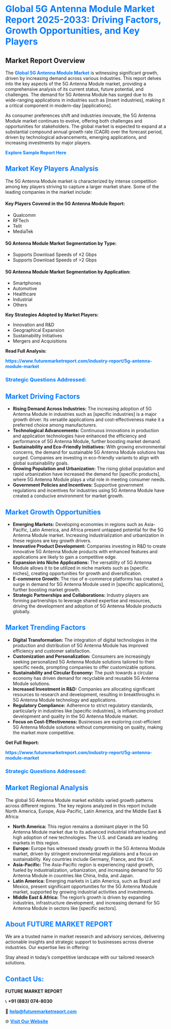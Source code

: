<h1 style="color: #007BFF;">Global 5G Antenna Module Market Report 2025-2033: Driving Factors, Growth Opportunities, and Key Players</h1>

<section id="overview">
<h2>Market Report Overview</h2>
<p>The <a href="https://www.futuremarketreport.com/industry-report/5g-antenna-module-market" style="color: #007BFF; text-decoration: none;"><strong>Global 5G Antenna Module Market</strong></a> is witnessing significant growth, driven by increasing demand across various industries. This report delves into the key aspects of the 5G Antenna Module market, providing a comprehensive analysis of its current status, future potential, and challenges. The demand for 5G Antenna Module has surged due to its wide-ranging applications in industries such as [insert industries], making it a critical component in modern-day [applications].</p>
<p>As consumer preferences shift and industries innovate, the 5G Antenna Module market continues to evolve, offering both challenges and opportunities for stakeholders. The global market is expected to expand at a substantial compound annual growth rate (CAGR) over the forecast period, driven by technological advancements, emerging applications, and increasing investments by major players.</p>
</section>

<section id="overview">
<p><a href="https://www.futuremarketreport.com/request-sample/reportId=82372" style="color: #007BFF; text-decoration: none;"><strong>Explore Sample Report Here</strong></a></p>
</section>

<section id="key-players">
<h2 style="color: #007BFF;">Market Key Players Analysis</h2>
<p>The 5G Antenna Module market is characterized by intense competition among key players striving to capture a larger market share. Some of the leading companies in the market include:</p>
<h4>Key Players Covered in the 5G Antenna Module Report:</h4>
<ul><li>Qualcomm</li><li>RFTech</li><li>Telit</li><li>MediaTek</li></ul>
<h4>5G Antenna Module Market Segmentation by Type:</h4>
<ul><li>Supports Download Speeds of ≤2 Gbps</li><li>Supports Download Speeds of &gt;2 Gbps</li></ul>

<h4>5G Antenna Module Market Segmentation by Application:</h4>
<ul><li>Smartphones</li><li>Automotive</li><li>Healthcare</li><li>Industrial</li><li>Others</li></ul>
<p><strong>Key Strategies Adopted by Market Players:</strong></p>
<ul>
<li>Innovation and R&D</li>
<li>Geographical Expansion</li>
<li>Sustainability Initiatives</li>
<li>Mergers and Acquisitions</li>
</ul>
</section>

<section>
<p><strong>Read Full Analysis: </strong></p><a href="https://www.futuremarketreport.com/industry-report/5g-antenna-module-market" style="color: #007BFF; text-decoration: none;"><strong>https://www.futuremarketreport.com/industry-report/5g-antenna-module-market</strong></a>
<h3 style="color: #007BFF;">Strategic Questions Addressed:</h3>
</section>

<section id="driving-factors">
<h2 style="color: #007BFF;">Market Driving Factors</h2>
<ul>
<li><strong>Rising Demand Across Industries:</strong> The increasing adoption of 5G Antenna Module in industries such as [specific industries] is a major growth driver. Its versatile applications and cost-effectiveness make it a preferred choice among manufacturers.</li>
<li><strong>Technological Advancements:</strong> Continuous innovations in production and application technologies have enhanced the efficiency and performance of 5G Antenna Module, further boosting market demand.</li>
<li><strong>Sustainability and Eco-Friendly Initiatives:</strong> With growing environmental concerns, the demand for sustainable 5G Antenna Module solutions has surged. Companies are investing in eco-friendly variants to align with global sustainability goals.</li>
<li><strong>Growing Population and Urbanization:</strong> The rising global population and rapid urbanization have increased the demand for [specific products], where 5G Antenna Module plays a vital role in meeting consumer needs.</li>
<li><strong>Government Policies and Incentives:</strong> Supportive government regulations and incentives for industries using 5G Antenna Module have created a conducive environment for market growth.</li>
</ul>
</section>

<section id="growth-opportunities">
<h2 style="color: #007BFF;">Market Growth Opportunities</h2>
<ul>
<li><strong>Emerging Markets:</strong> Developing economies in regions such as Asia-Pacific, Latin America, and Africa present untapped potential for the 5G Antenna Module market. Increasing industrialization and urbanization in these regions are key growth drivers.</li>
<li><strong>Innovative Product Development:</strong> Companies investing in R&D to create innovative 5G Antenna Module products with enhanced features and applications are likely to gain a competitive edge.</li>
<li><strong>Expansion into Niche Applications:</strong> The versatility of 5G Antenna Module allows it to be utilized in niche markets such as [specific niches], creating opportunities for growth and diversification.</li>
<li><strong>E-commerce Growth:</strong> The rise of e-commerce platforms has created a surge in demand for 5G Antenna Module used in [specific applications], further boosting market growth.</li>
<li><strong>Strategic Partnerships and Collaborations:</strong> Industry players are forming partnerships to leverage shared expertise and resources, driving the development and adoption of 5G Antenna Module products globally.</li>
</ul>
</section>

<section id="trending-factors">
<h2 style="color: #007BFF;">Market Trending Factors</h2>
<ul>
<li><strong>Digital Transformation:</strong> The integration of digital technologies in the production and distribution of 5G Antenna Module has improved efficiency and customer satisfaction.</li>
<li><strong>Customization and Personalization:</strong> Consumers are increasingly seeking personalized 5G Antenna Module solutions tailored to their specific needs, prompting companies to offer customizable options.</li>
<li><strong>Sustainability and Circular Economy:</strong> The push towards a circular economy has driven demand for recyclable and reusable 5G Antenna Module solutions.</li>
<li><strong>Increased Investment in R&D:</strong> Companies are allocating significant resources to research and development, resulting in breakthroughs in 5G Antenna Module technology and applications.</li>
<li><strong>Regulatory Compliance:</strong> Adherence to strict regulatory standards, particularly in industries like [specific industries], is influencing product development and quality in the 5G Antenna Module market.</li>
<li><strong>Focus on Cost-Effectiveness:</strong> Businesses are exploring cost-efficient 5G Antenna Module solutions without compromising on quality, making the market more competitive.</li>
</ul>
</section>

<section>
<p><strong>Get Full Report: </strong></p><a href="https://www.futuremarketreport.com/industry-report/5g-antenna-module-market" style="color: #007BFF; text-decoration: none;"><strong>https://www.futuremarketreport.com/industry-report/5g-antenna-module-market</strong></a>
<h3 style="color: #007BFF;">Strategic Questions Addressed:</h3>
</section>


<section id="regional-analysis">
<h2 style="color: #007BFF;">Market Regional Analysis</h2>
<p>The global 5G Antenna Module market exhibits varied growth patterns across different regions. The key regions analyzed in this report include North America, Europe, Asia-Pacific, Latin America, and the Middle East & Africa:</p>
<ul>
<li><strong>North America:</strong> This region remains a dominant player in the 5G Antenna Module market due to its advanced industrial infrastructure and high adoption of new technologies. The U.S. and Canada are leading markets in this region.</li>
<li><strong>Europe:</strong> Europe has witnessed steady growth in the 5G Antenna Module market, driven by stringent environmental regulations and a focus on sustainability. Key countries include Germany, France, and the U.K.</li>
<li><strong>Asia-Pacific:</strong> The Asia-Pacific region is experiencing rapid growth, fueled by industrialization, urbanization, and increasing demand for 5G Antenna Module in countries like China, India, and Japan.</li>
<li><strong>Latin America:</strong> Emerging markets in Latin America, such as Brazil and Mexico, present significant opportunities for the 5G Antenna Module market, supported by growing industrial activities and investments.</li>
<li><strong>Middle East & Africa:</strong> The region’s growth is driven by expanding industries, infrastructure development, and increasing demand for 5G Antenna Module in sectors like [specific sectors].</li>
</ul>
</section>

<footer>
<h2 style="color: #007BFF;">About FUTURE MARKET REPORT</h2>
<p>We are a trusted name in market research and advisory services, delivering actionable insights and strategic support to businesses across diverse industries. Our expertise lies in offering:</p>

<p>Stay ahead in today’s competitive landscape with our tailored research solutions.</p>

<h2 style="color: #007BFF;">Contact Us:</h2>
<p><strong>FUTURE MARKET REPORT</strong></p>
<p>📞 <strong>+91 (883) 074-8030</strong></p>
<p>📧 <strong><a href="mailto:help@futuremarketreport.com" style="color: #007BFF;">help@futuremarketreport.com</a></strong></p>
<p>🌐 <strong><a href="https://www.futuremarketreport.com/" style="color: #007BFF;">Visit Our Website</a></strong></p>
</footer>